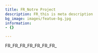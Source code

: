 ```yaml
---
title: FR_Notre Project
description: FR_this is meta description
bg_image: images/featue-bg.jpg
information:
- {}

---
```

FR_FR_FR_FR_FR_FR_FR_